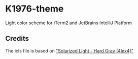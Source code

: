 # K1976-theme

Light color scheme for iTerm2 and JetBrains IntelliJ Platform 

## Credits

The icls file is based on ["Solarized Light - Hard Gray (4lex4)"](https://github.com/4lex4/intellij-platform-solarized)
